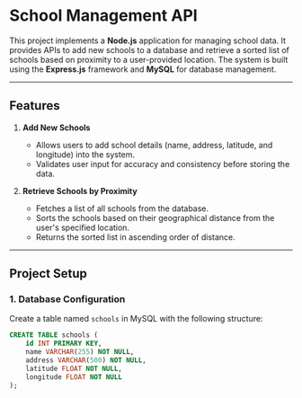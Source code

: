 # School Management API

This project implements a **Node.js** application for managing school data. It provides APIs to add new schools to a database and retrieve a sorted list of schools based on proximity to a user-provided location. The system is built using the **Express.js** framework and **MySQL** for database management.

---

## Features

1. **Add New Schools**  
   - Allows users to add school details (name, address, latitude, and longitude) into the system.
   - Validates user input for accuracy and consistency before storing the data.

2. **Retrieve Schools by Proximity**  
   - Fetches a list of all schools from the database.  
   - Sorts the schools based on their geographical distance from the user's specified location.  
   - Returns the sorted list in ascending order of distance.

---

## Project Setup

### 1. **Database Configuration**  
Create a table named `schools` in MySQL with the following structure:

```sql
CREATE TABLE schools (
    id INT PRIMARY KEY,
    name VARCHAR(255) NOT NULL,
    address VARCHAR(500) NOT NULL,
    latitude FLOAT NOT NULL,
    longitude FLOAT NOT NULL
);
